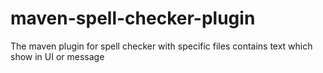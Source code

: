 # maven-spell-checker-plugin
The maven plugin for spell checker with specific files contains text which show in UI or message
